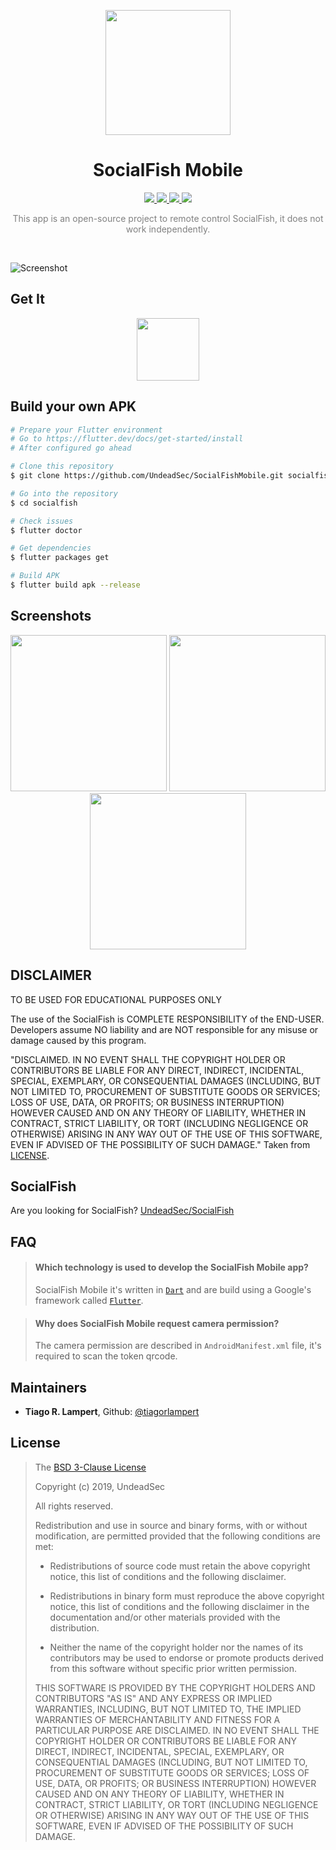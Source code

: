 <p align="center">
  <img src="https://raw.githubusercontent.com/UndeadSec/SocialFishMobile/master/content/logo.png" width="200"/>
</a></p>

<h1 align="center">SocialFish Mobile</h1>
<p align="center">
  <a href="https://flutter.dev/">
    <img src="https://img.shields.io/badge/Flutter-1.x-blue.svg">
  </a>
  <a href="https://github.com/UndeadSec/SocialFishMobile/blob/master/LICENSE">
    <img src="https://img.shields.io/badge/License-BSD%203-important.svg">
  </a>
  <a href="https://github.com/UndeadSec/SocialFishMobile/tree/master/lib">
    <img src="https://img.shields.io/badge/Release-1.0-red.svg">
  </a>
    <a href="https://opensource.org">
    <img src="https://img.shields.io/badge/Open%20Source-%E2%9D%A4-brightgreen.svg">
  </a>
</p>

<p align="center" style="color: gray;">
This app is an open-source project to remote control SocialFish, it does not work independently.
</p>

<br/>

![Screenshot](https://raw.githubusercontent.com/UndeadSec/SocialFishMobile/master/content/screen.png)

## Get It
<p align="center">
  <a href="https://play.google.com/store/apps/details?id=com.undeadsec.socialfish"><img src="https://play.google.com/intl/en_us/badges/images/generic/en_badge_web_generic.png" height="100"></a>
</p>

## Build your own APK
```bash
# Prepare your Flutter environment
# Go to https://flutter.dev/docs/get-started/install
# After configured go ahead

# Clone this repository
$ git clone https://github.com/UndeadSec/SocialFishMobile.git socialfish

# Go into the repository
$ cd socialfish

# Check issues
$ flutter doctor

# Get dependencies
$ flutter packages get

# Build APK
$ flutter build apk --release
```

## Screenshots

<p align="center">
  <img src="https://raw.githubusercontent.com/UndeadSec/SocialFishMobile/master/content/screenshot-1.png" width="250">
  <img src="https://raw.githubusercontent.com/UndeadSec/SocialFishMobile/master/content/screenshot-2.png" width="250">
  <img src="https://raw.githubusercontent.com/UndeadSec/SocialFishMobile/master/content/screenshot-3.png" width="250">
</p>

## DISCLAIMER

TO BE USED FOR EDUCATIONAL PURPOSES ONLY

The use of the SocialFish is COMPLETE RESPONSIBILITY of the END-USER. Developers assume NO liability and are NOT responsible for any misuse or damage caused by this program.

"DISCLAIMED. IN NO EVENT SHALL THE COPYRIGHT HOLDER OR CONTRIBUTORS BE LIABLE
FOR ANY DIRECT, INDIRECT, INCIDENTAL, SPECIAL, EXEMPLARY, OR CONSEQUENTIAL
DAMAGES (INCLUDING, BUT NOT LIMITED TO, PROCUREMENT OF SUBSTITUTE GOODS OR
SERVICES; LOSS OF USE, DATA, OR PROFITS; OR BUSINESS INTERRUPTION) HOWEVER
CAUSED AND ON ANY THEORY OF LIABILITY, WHETHER IN CONTRACT, STRICT LIABILITY,
OR TORT (INCLUDING NEGLIGENCE OR OTHERWISE) ARISING IN ANY WAY OUT OF THE USE
OF THIS SOFTWARE, EVEN IF ADVISED OF THE POSSIBILITY OF SUCH DAMAGE."
Taken from [LICENSE](LICENSE).

## SocialFish
Are you looking for SocialFish? [UndeadSec/SocialFish][sf-web]

## FAQ
> #### Which technology is used to develop the SocialFish Mobile app?
> SocialFish Mobile it's written in [`Dart`](https://www.dartlang.org/) and are build using a Google's framework called [`Flutter`](https://flutter.dev).

> #### Why does SocialFish Mobile request camera permission?
> The camera permission are described in `AndroidManifest.xml` file, it's required to scan the token qrcode.

## Maintainers
- **Tiago R. Lampert**, Github: [@tiagorlampert][git-tiago]

## License

>The [BSD 3-Clause License](https://opensource.org/licenses/BSD-3-Clause)
>
>Copyright (c) 2019, UndeadSec
>
>All rights reserved.
>
>Redistribution and use in source and binary forms, with or without modification, are permitted provided that the following conditions are met:
>
>* Redistributions of source code must retain the above copyright notice, this
  list of conditions and the following disclaimer.
>
>* Redistributions in binary form must reproduce the above copyright notice,
  this list of conditions and the following disclaimer in the documentation
and/or other materials provided with the distribution.
>
>* Neither the name of the copyright holder nor the names of its
  contributors may be used to endorse or promote products derived from
this software without specific prior written permission.
>
>THIS SOFTWARE IS PROVIDED BY THE COPYRIGHT HOLDERS AND CONTRIBUTORS "AS IS"
AND ANY EXPRESS OR IMPLIED WARRANTIES, INCLUDING, BUT NOT LIMITED TO, THE
IMPLIED WARRANTIES OF MERCHANTABILITY AND FITNESS FOR A PARTICULAR PURPOSE ARE
DISCLAIMED. IN NO EVENT SHALL THE COPYRIGHT HOLDER OR CONTRIBUTORS BE LIABLE
FOR ANY DIRECT, INDIRECT, INCIDENTAL, SPECIAL, EXEMPLARY, OR CONSEQUENTIAL
DAMAGES (INCLUDING, BUT NOT LIMITED TO, PROCUREMENT OF SUBSTITUTE GOODS OR
SERVICES; LOSS OF USE, DATA, OR PROFITS; OR BUSINESS INTERRUPTION) HOWEVER
CAUSED AND ON ANY THEORY OF LIABILITY, WHETHER IN CONTRACT, STRICT LIABILITY,
OR TORT (INCLUDING NEGLIGENCE OR OTHERWISE) ARISING IN ANY WAY OUT OF THE USE
OF THIS SOFTWARE, EVEN IF ADVISED OF THE POSSIBILITY OF SUCH DAMAGE.

[//]: # (links references)
[sf-web]: <https://github.com/UndeadSec/SocialFish>
[git-tiago]: <https://github.com/tiagorlampert>
